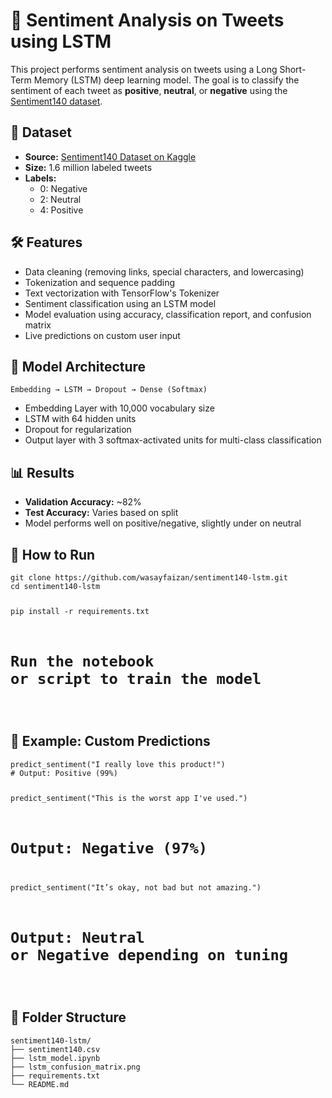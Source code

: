  <h1>🧠 Sentiment Analysis on Tweets using LSTM</h1>

  <p>This project performs sentiment analysis on tweets using a Long Short-Term Memory (LSTM) deep learning model. The goal is to classify the sentiment of each tweet as <strong>positive</strong>, <strong>neutral</strong>, or <strong>negative</strong> using the <a href="https://www.kaggle.com/datasets/kazanova/sentiment140" target="_blank">Sentiment140 dataset</a>.</p>

  <h2>📂 Dataset</h2>
  <ul>
    <li><strong>Source:</strong> <a href="https://www.kaggle.com/datasets/kazanova/sentiment140" target="_blank">Sentiment140 Dataset on Kaggle</a></li>
    <li><strong>Size:</strong> 1.6 million labeled tweets</li>
    <li><strong>Labels:</strong>
      <ul>
        <li>0: Negative</li>
        <li>2: Neutral</li>
        <li>4: Positive</li>
      </ul>
    </li>
  </ul>

  <h2>🛠 Features</h2>
  <ul>
    <li>Data cleaning (removing links, special characters, and lowercasing)</li>
    <li>Tokenization and sequence padding</li>
    <li>Text vectorization with TensorFlow's Tokenizer</li>
    <li>Sentiment classification using an LSTM model</li>
    <li>Model evaluation using accuracy, classification report, and confusion matrix</li>
    <li>Live predictions on custom user input</li>
  </ul>

  <h2>🧪 Model Architecture</h2>
  <pre><code>Embedding → LSTM → Dropout → Dense (Softmax)</code></pre>
  <ul>
    <li>Embedding Layer with 10,000 vocabulary size</li>
    <li>LSTM with 64 hidden units</li>
    <li>Dropout for regularization</li>
    <li>Output layer with 3 softmax-activated units for multi-class classification</li>
  </ul>

  <h2>📊 Results</h2>
  <ul>
    <li><strong>Validation Accuracy:</strong> ~82%</li>
    <li><strong>Test Accuracy:</strong> Varies based on split</li>
    <li>Model performs well on positive/negative, slightly under on neutral</li>
  </ul>

  <h2>🚀 How to Run</h2>
  <pre><code>git clone https://github.com/wasayfaizan/sentiment140-lstm.git
cd sentiment140-lstm

pip install -r requirements.txt

# Run the notebook or script to train the model
</code></pre>

  <h2>🧠 Example: Custom Predictions</h2>
  <pre><code>predict_sentiment("I really love this product!")
# Output: Positive (99%)

predict_sentiment("This is the worst app I've used.")
# Output: Negative (97%)

predict_sentiment("It’s okay, not bad but not amazing.")
# Output: Neutral or Negative depending on tuning
</code></pre>

  <h2>📁 Folder Structure</h2>
  <pre><code>sentiment140-lstm/
├── sentiment140.csv
├── lstm_model.ipynb
├── lstm_confusion_matrix.png
├── requirements.txt
└── README.md
</code></pre>



</body>
</html>
